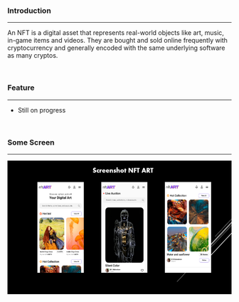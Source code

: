 <h3 id="item-description__introduction">Introduction</h3>
<hr />
<p>An NFT is a digital asset that represents real-world objects like art, music, in-game items and videos. They are bought and sold online frequently with cryptocurrency and generally encoded with the same underlying software as many cryptos.</p>
<p>&nbsp;</p>
<h3 id="item-description__feature">Feature</h3>
<hr />
<ul>
<li>Still on progress</li>
</ul>
<p>&nbsp;</p>
<h3 id="item-description__some-screen">Some Screen</h3>
<hr />
<p style="text-align: center;"><img src="https://github.com/hafizzafarahmad/nftapps/blob/master/assets/docs/ss1.PNG?raw=true" alt="" width="520" height="300" /></p>
<p style="text-align: center;">&nbsp;</p>
